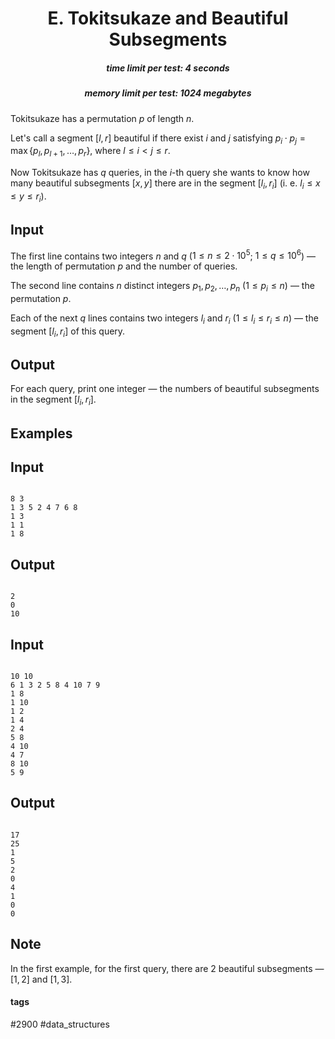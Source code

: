 <h1 style='text-align: center;'> E. Tokitsukaze and Beautiful Subsegments</h1>

<h5 style='text-align: center;'>time limit per test: 4 seconds</h5>
<h5 style='text-align: center;'>memory limit per test: 1024 megabytes</h5>

Tokitsukaze has a permutation $p$ of length $n$.

Let's call a segment $[l,r]$ beautiful if there exist $i$ and $j$ satisfying $p_i \cdot p_j = \max\{p_l, p_{l+1}, \ldots, p_r \}$, where $l \leq i < j \leq r$.

Now Tokitsukaze has $q$ queries, in the $i$-th query she wants to know how many beautiful subsegments $[x,y]$ there are in the segment $[l_i,r_i]$ (i. e. $l_i \leq x \leq y \leq r_i$).

## Input

The first line contains two integers $n$ and $q$ ($1\leq n \leq 2 \cdot 10^5$; $1 \leq q \leq 10^6$) — the length of permutation $p$ and the number of queries.

The second line contains $n$ distinct integers $p_1, p_2, \ldots, p_n$ ($1 \leq p_i \leq n$) — the permutation $p$.

Each of the next $q$ lines contains two integers $l_i$ and $r_i$ ($1 \leq l_i \leq r_i \leq n$) — the segment $[l_i,r_i]$ of this query.

## Output

For each query, print one integer — the numbers of beautiful subsegments in the segment $[l_i,r_i]$.

## Examples

## Input


```

8 3
1 3 5 2 4 7 6 8
1 3
1 1
1 8

```
## Output


```

2
0
10

```
## Input


```

10 10
6 1 3 2 5 8 4 10 7 9
1 8
1 10
1 2
1 4
2 4
5 8
4 10
4 7
8 10
5 9

```
## Output


```

17
25
1
5
2
0
4
1
0
0

```
## Note

In the first example, for the first query, there are $2$ beautiful subsegments — $[1,2]$ and $[1,3]$.



#### tags 

#2900 #data_structures 